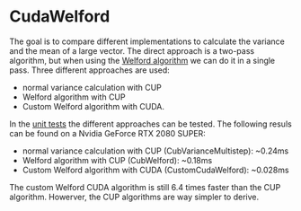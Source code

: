 # CudaWelford

The goal is to compare different implementations to calculate the variance and the mean of a large vector. The direct approach is a two-pass algorithm, but when using the [Welford algorithm](https://jonisalonen.com/2013/deriving-welfords-method-for-computing-variance/) we can do it in a single pass.
Three different approaches are used:
* normal variance calculation with CUP
* Welford algorithm with CUP
* Custom Welford algorithm with CUDA.

In the [unit tests](CudaWelford/test/test_cuda.cpp) the different approaches  can be tested. The following resuls can be found on a Nvidia GeForce RTX 2080 SUPER:
* normal variance calculation with CUP (CubVarianceMultistep):		~0.24ms
* Welford algorithm with CUP (CubWelford):							~0.18ms
* Custom Welford algorithm with CUDA (CustomCudaWelford):			~0.028ms

The custom Welford CUDA algorithm is still 6.4 times faster than the CUP algorithm.
Howerver, the CUP algorithms are way simpler to derive.